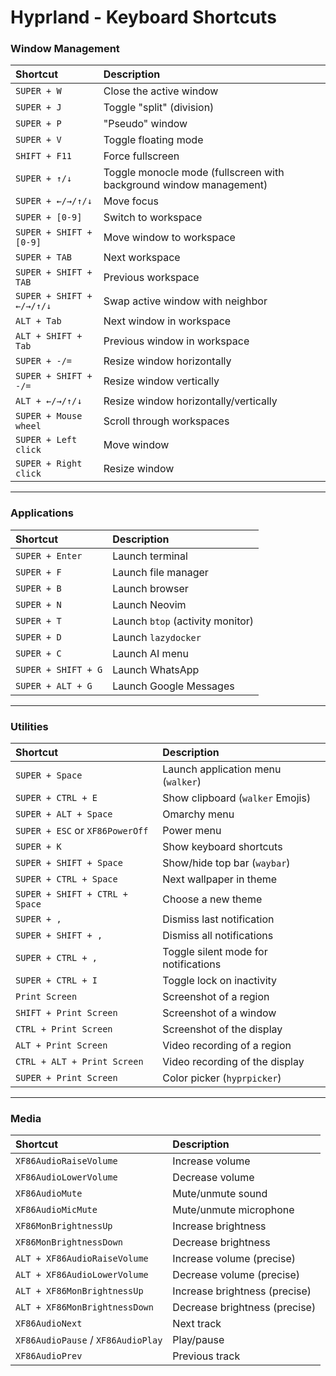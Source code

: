 # Hyprland - Keyboard Shortcuts

### Window Management

| Shortcut | Description |
| :--- | :--- |
| `SUPER + W` | Close the active window |
| `SUPER + J` | Toggle "split" (division) |
| `SUPER + P` | "Pseudo" window |
| `SUPER + V` | Toggle floating mode |
| `SHIFT + F11` | Force fullscreen |
| `SUPER + ↑/↓` | Toggle monocle mode (fullscreen with background window management) |
| `SUPER + ←/→/↑/↓` | Move focus |
| `SUPER + [0-9]` | Switch to workspace |
| `SUPER + SHIFT + [0-9]` | Move window to workspace |
| `SUPER + TAB` | Next workspace |
| `SUPER + SHIFT + TAB` | Previous workspace |
| `SUPER + SHIFT + ←/→/↑/↓` | Swap active window with neighbor |
| `ALT + Tab` | Next window in workspace |
| `ALT + SHIFT + Tab` | Previous window in workspace |
| `SUPER + -/=` | Resize window horizontally |
| `SUPER + SHIFT + -/=` | Resize window vertically |
| `ALT + ←/→/↑/↓` | Resize window horizontally/vertically |
| `SUPER + Mouse wheel` | Scroll through workspaces |
| `SUPER + Left click` | Move window |
| `SUPER + Right click` | Resize window |

---

### Applications

| Shortcut | Description |
| :--- | :--- |
| `SUPER + Enter` | Launch terminal |
| `SUPER + F` | Launch file manager |
| `SUPER + B` | Launch browser |
| `SUPER + N` | Launch Neovim |
| `SUPER + T` | Launch `btop` (activity monitor) |
| `SUPER + D` | Launch `lazydocker` |
| `SUPER + C` | Launch AI menu |
| `SUPER + SHIFT + G` | Launch WhatsApp |
| `SUPER + ALT + G` | Launch Google Messages |

---

### Utilities

| Shortcut | Description |
| :--- | :--- |
| `SUPER + Space` | Launch application menu (`walker`) |
| `SUPER + CTRL + E` | Show clipboard (`walker` Emojis) |
| `SUPER + ALT + Space` | Omarchy menu |
| `SUPER + ESC` or `XF86PowerOff` | Power menu |
| `SUPER + K` | Show keyboard shortcuts |
| `SUPER + SHIFT + Space` | Show/hide top bar (`waybar`) |
| `SUPER + CTRL + Space` | Next wallpaper in theme |
| `SUPER + SHIFT + CTRL + Space` | Choose a new theme |
| `SUPER + ,` | Dismiss last notification |
| `SUPER + SHIFT + ,` | Dismiss all notifications |
| `SUPER + CTRL + ,` | Toggle silent mode for notifications |
| `SUPER + CTRL + I` | Toggle lock on inactivity |
| `Print Screen` | Screenshot of a region |
| `SHIFT + Print Screen` | Screenshot of a window |
| `CTRL + Print Screen` | Screenshot of the display |
| `ALT + Print Screen` | Video recording of a region |
| `CTRL + ALT + Print Screen` | Video recording of the display |
| `SUPER + Print Screen` | Color picker (`hyprpicker`) |

---

### Media

| Shortcut | Description |
| :--- | :--- |
| `XF86AudioRaiseVolume` | Increase volume |
| `XF86AudioLowerVolume` | Decrease volume |
| `XF86AudioMute` | Mute/unmute sound |
| `XF86AudioMicMute` | Mute/unmute microphone |
| `XF86MonBrightnessUp` | Increase brightness |
| `XF86MonBrightnessDown` | Decrease brightness |
| `ALT + XF86AudioRaiseVolume` | Increase volume (precise) |
| `ALT + XF86AudioLowerVolume` | Decrease volume (precise) |
| `ALT + XF86MonBrightnessUp` | Increase brightness (precise) |
| `ALT + XF86MonBrightnessDown` | Decrease brightness (precise) |
| `XF86AudioNext` | Next track |
| `XF86AudioPause` / `XF86AudioPlay` | Play/pause |
| `XF86AudioPrev` | Previous track |

